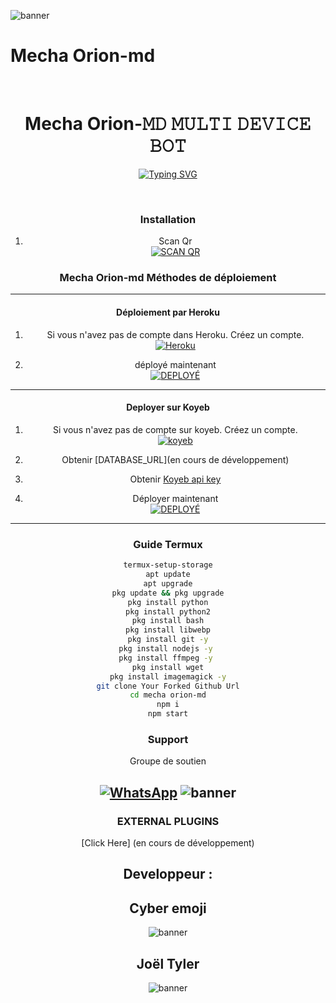 ![banner](https://telegra.ph/file/0e821f318907e36ce61b4.jpg)
<p align="center"><h1>Mecha Orion-md </h1><br> </p>

<h1 align="center"> Mecha Orion-𝙼𝙳 𝙼𝚄𝙻𝚃𝙸 𝙳𝙴𝚅𝙸𝙲𝙴 𝙱𝙾𝚃
</h1>
  <div align="center">
<a href="https://git.io/typing-svg"><img src="https://readme-typing-svg.demolab.com?font=Black+Ops+One&size=50&pause=1000&color=1BAFBAFF&center=true&width=910&height=100&lines=THIS IS+mecha orion-𝙼𝙳;MULTI+DEVICE+WHATSAPP+BOT;CREATED+BY+EXCEL;PUBLIC+RELESED; ...;TEAM 𝙸𝚉𝚄𝙺𝚄-𝙼𝙳." alt="Typing SVG" /></a>
  </p>
  <br>
      
### Installation 

1. Scan Qr
    <br>
    <a href='' target="_blank"><img alt='SCAN QR' src='https://img.shields.io/badge/Scan_qr-100000?style=for-the-badge&logo=scan&logoColor=white&labelColor=black&color=black'/></a>

 
### Mecha Orion-md Méthodes de déploiement

-------

#### Déploiement par Heroku 

1. Si vous n'avez pas de compte dans Heroku. Créez un compte.
    <br>
<a href='https://signup.heroku.com/' target="_blank"><img alt='Heroku' src='https://img.shields.io/badge/-Create-black?style=for-the-badge&logo=heroku&logoColor=white'/></a>

3. déployé maintenant 
    <br>
<a href='' target="_blank"><img alt='DEPLOYÉ' src='https://img.shields.io/badge/-DEPLOY-black?style=for-the-badge&logo=heroku&logoColor=white'/></a>

---
#### Deployer sur Koyeb
1. Si vous n'avez pas de compte sur koyeb. Créez un compte.
    <br>
<a href='https://app.koyeb.com/auth/signup' target="_blank"><img alt='koyeb' src='https://img.shields.io/badge/-Create-black?style=for-the-badge&logo=koyeb&logoColor=white'/></a>

3. Obtenir [DATABASE_URL](en cours de développement) 

4. Obtenir [Koyeb api key](https://app.koyeb.com/account/api)

2. Déployer maintenant 
    <br>
<a href='' target="_blank"><img alt='DEPLOYÉ' src='https://img.shields.io/badge/-DEPLOY-black?style=for-the-badge&logo=koyeb&logoColor=white'/></a>
---
 ### Guide Termux

 ```bash
termux-setup-storage
apt update
apt upgrade
pkg update && pkg upgrade
pkg install python
pkg install python2
pkg install bash
pkg install libwebp
pkg install git -y
pkg install nodejs -y 
pkg install ffmpeg -y 
pkg install wget
pkg install imagemagick -y
git clone Your Forked Github Url
cd mecha orion-md
npm i
npm start
```
 
 ### Support

Groupe de soutien 

<a href="https://chat.whatsapp.com/BrwZcdWRlsfEdvkrrXoZaj"><img alt="WhatsApp" src="https://camo.githubusercontent.com/2157131829ac512183ee8f8b6c6f803688a4cc66a2e686602844e80478401a7c/68747470733a2f2f696d672e736869656c64732e696f2f62616467652f4a6f696e2047726f75702d3235443336363f7374796c653d666f722d7468652d6261646765266c6f676f3d7768617473617070266c6f676f436f6c6f723d7768697465"/></a>
![banner](https://telegra.ph/file/c96e788f3a69a60a2bad3.jpg)
---
### EXTERNAL PLUGINS

[Click Here]
(en cours de développement)
## Developpeur :

 <h2>Cyber emoji</h2>
 
![banner](https://telegra.ph/file/0d8f81365952ab856b47e.jpg)
 <h2>Joël Tyler</h2>
 
![banner](https://telegra.ph/file/b6d65e714426947c12bf2.jpg)
